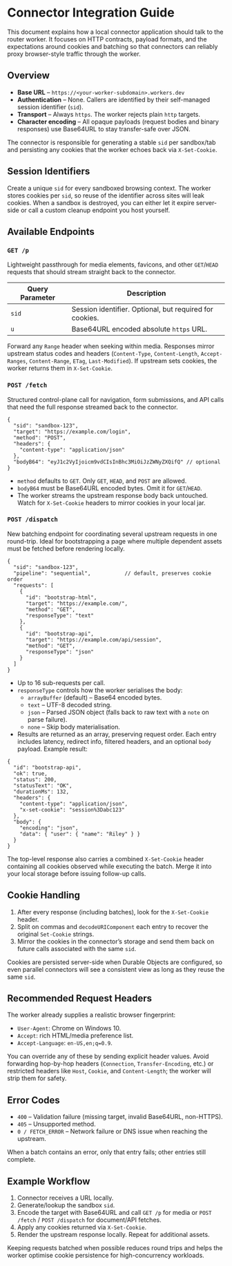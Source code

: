 # Connector Integration Guide

This document explains how a local connector application should talk to the
router worker. It focuses on HTTP contracts, payload formats, and the
expectations around cookies and batching so that connectors can reliably proxy
browser-style traffic through the worker.

## Overview

* **Base URL** – `https://<your-worker-subdomain>.workers.dev`
* **Authentication** – None. Callers are identified by their self-managed
  session identifier (`sid`).
* **Transport** – Always `https`. The worker rejects plain `http` targets.
* **Character encoding** – All opaque payloads (request bodies and binary
  responses) use Base64URL to stay transfer-safe over JSON.

The connector is responsible for generating a stable `sid` per sandbox/tab and
persisting any cookies that the worker echoes back via `X-Set-Cookie`.

## Session Identifiers

Create a unique `sid` for every sandboxed browsing context. The worker stores
cookies per `sid`, so reuse of the identifier across sites will leak cookies.
When a sandbox is destroyed, you can either let it expire server-side or call a
custom cleanup endpoint you host yourself.

## Available Endpoints

### `GET /p`

Lightweight passthrough for media elements, favicons, and other `GET`/`HEAD`
requests that should stream straight back to the connector.

| Query Parameter | Description |
| --- | --- |
| `sid` | Session identifier. Optional, but required for cookies. |
| `u` | Base64URL encoded absolute `https` URL. |

Forward any `Range` header when seeking within media. Responses mirror upstream
status codes and headers (`Content-Type`, `Content-Length`, `Accept-Ranges`,
`Content-Range`, `ETag`, `Last-Modified`). If upstream sets cookies, the worker
returns them in `X-Set-Cookie`.

### `POST /fetch`

Structured control-plane call for navigation, form submissions, and API calls
that need the full response streamed back to the connector.

```jsonc
{
  "sid": "sandbox-123",
  "target": "https://example.com/login",
  "method": "POST",
  "headers": {
    "content-type": "application/json"
  },
  "bodyB64": "eyJ1c2VyIjoicm9vdCIsInBhc3MiOiJzZWNyZXQifQ" // optional
}
```

* `method` defaults to `GET`. Only `GET`, `HEAD`, and `POST` are allowed.
* `bodyB64` must be Base64URL encoded bytes. Omit it for `GET`/`HEAD`.
* The worker streams the upstream response body back untouched. Watch for
  `X-Set-Cookie` headers to mirror cookies in your local jar.

### `POST /dispatch`

New batching endpoint for coordinating several upstream requests in one
round-trip. Ideal for bootstrapping a page where multiple dependent assets must
be fetched before rendering locally.

```jsonc
{
  "sid": "sandbox-123",
  "pipeline": "sequential",           // default, preserves cookie order
  "requests": [
    {
      "id": "bootstrap-html",
      "target": "https://example.com/",
      "method": "GET",
      "responseType": "text"
    },
    {
      "id": "bootstrap-api",
      "target": "https://example.com/api/session",
      "method": "GET",
      "responseType": "json"
    }
  ]
}
```

* Up to 16 sub-requests per call.
* `responseType` controls how the worker serialises the body:
  * `arrayBuffer` (default) – Base64 encoded bytes.
  * `text` – UTF-8 decoded string.
  * `json` – Parsed JSON object (falls back to raw text with a `note` on parse
    failure).
  * `none` – Skip body materialisation.
* Results are returned as an array, preserving request order. Each entry
  includes latency, redirect info, filtered headers, and an optional `body`
  payload. Example result:

```jsonc
{
  "id": "bootstrap-api",
  "ok": true,
  "status": 200,
  "statusText": "OK",
  "durationMs": 132,
  "headers": {
    "content-type": "application/json",
    "x-set-cookie": "session%3Dabc123"
  },
  "body": {
    "encoding": "json",
    "data": { "user": { "name": "Riley" } }
  }
}
```

The top-level response also carries a combined `X-Set-Cookie` header containing
all cookies observed while executing the batch. Merge it into your local storage
before issuing follow-up calls.

## Cookie Handling

1. After every response (including batches), look for the `X-Set-Cookie` header.
2. Split on commas and `decodeURIComponent` each entry to recover the original
   `Set-Cookie` strings.
3. Mirror the cookies in the connector’s storage and send them back on future
   calls associated with the same `sid`.

Cookies are persisted server-side when Durable Objects are configured, so even
parallel connectors will see a consistent view as long as they reuse the same
`sid`.

## Recommended Request Headers

The worker already supplies a realistic browser fingerprint:

* `User-Agent`: Chrome on Windows 10.
* `Accept`: rich HTML/media preference list.
* `Accept-Language`: `en-US,en;q=0.9`.

You can override any of these by sending explicit header values. Avoid
forwarding hop-by-hop headers (`Connection`, `Transfer-Encoding`, etc.) or
restricted headers like `Host`, `Cookie`, and `Content-Length`; the worker will
strip them for safety.

## Error Codes

* `400` – Validation failure (missing target, invalid Base64URL, non-HTTPS).
* `405` – Unsupported method.
* `0 / FETCH_ERROR` – Network failure or DNS issue when reaching the upstream.

When a batch contains an error, only that entry fails; other entries still
complete.

## Example Workflow

1. Connector receives a URL locally.
2. Generate/lookup the sandbox `sid`.
3. Encode the target with Base64URL and call `GET /p` for media or `POST /fetch`
   / `POST /dispatch` for document/API fetches.
4. Apply any cookies returned via `X-Set-Cookie`.
5. Render the upstream response locally. Repeat for additional assets.

Keeping requests batched when possible reduces round trips and helps the worker
optimise cookie persistence for high-concurrency workloads.
